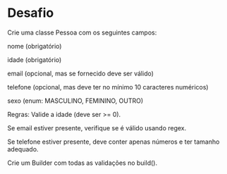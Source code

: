 # Desafio

Crie uma classe Pessoa com os seguintes campos:

nome (obrigatório)

idade (obrigatório)

email (opcional, mas se fornecido deve ser válido)

telefone (opcional, mas deve ter no mínimo 10 caracteres numéricos)

sexo (enum: MASCULINO, FEMININO, OUTRO)

Regras:
Valide a idade (deve ser >= 0).

Se email estiver presente, verifique se é válido usando regex.

Se telefone estiver presente, deve conter apenas números e ter tamanho adequado.

Crie um Builder com todas as validações no build().
